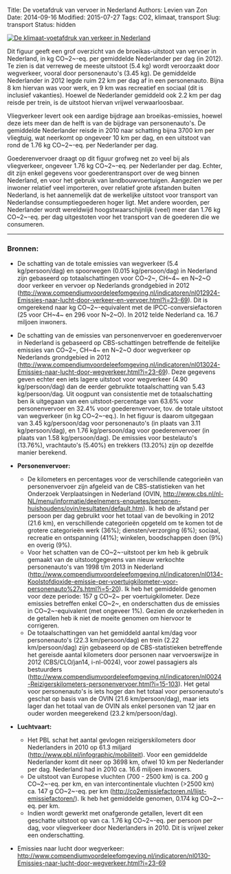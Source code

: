Title: De voetafdruk van vervoer in Nederland
Authors: Levien van Zon
Date: 2014-09-16
Modified: 2015-07-27
Tags: CO2, klimaat, transport
Slug: transport
Status: hidden

[![De klimaat-voetafdruk van verkeer in Nederland]({filename}/images/co2-voetafdruk-verkeer-nl.png)]({filename}/images/co2-voetafdruk-verkeer-nl.png)

Dit figuur geeft een grof overzicht van de broeikas-uitstoot van vervoer in Nederland, in kg CO~2~-eq. per gemiddelde Nederlander per dag (in 2012). Te zien is dat verreweg de meeste uitstoot (5.4 kg) wordt veroorzaakt door wegverkeer, vooral door personenauto's (3.45 kg). De gemiddelde Nederlander in 2012 legde ruim 22 km per dag af in een personenauto. Bijna 8 km hiervan was voor werk, en 9 km was recreatief en sociaal (dit is inclusief vakanties). Hoewel de Nederlander gemiddeld ook 2.2 km per dag reisde per trein, is de uitstoot hiervan vrijwel verwaarloosbaar. 

Vliegverkeer levert ook een aardige bijdrage aan broeikas-emissies, hoewel deze iets meer dan de helft is van de bijdrage van personenauto's. De gemiddelde Nederlander reisde in 2010 naar schatting bijna 3700 km per vliegtuig, wat neerkomt op ongeveer 10 km per dag, en een uitstoot van rond de 1.76 kg CO~2~-eq. per Nederlander per dag.

Goederenvervoer draagt op dit figuur grofweg net zo veel bij als vliegverkeer, ongeveer 1.76 kg CO~2~-eq. per Nederlander per dag. Echter, dit zijn enkel gegevens voor goederentransport over de weg binnen Nederland, en voor het gebruik van landbouwvoertuigen. Aangezien we per inwoner relatief veel importeren, over relatief grote afstanden buiten Nederland, is het aannemelijk dat de werkelijke uitstoot voor transport van Nederlandse consumptiegoederen hoger ligt. Met andere woorden, per Nederlander wordt wereldwijd hoogstwaarschijnlijk (veel) meer dan 1.76 kg CO~2~-eq. per dag uitgestoten voor het transport van de goederen die we consumeren. 

-----

### Bronnen:

   - De schatting van de totale emissies van wegverkeer (5.4 kg/persoon/dag) en spoorwegen (0.015 kg/persoon/dag) in Nederland zijn gebaseerd op totaalschattingen voor CO~2~, CH~4~ en N~2~O door verkeer en vervoer op Nederlands grondgebied in 2012 (<http://www.compendiumvoordeleefomgeving.nl/indicatoren/nl012924-Emissies-naar-lucht-door-verkeer-en-vervoer.html?i=23-69>). Dit is omgerekend naar kg CO~2~-equivalent met de IPCC-conversiefactoren (25 voor CH~4~ en 296 voor N~2~O). In 2012 telde Nederland ca. 16.7 miljoen inwoners.
   - De schatting van de emissies van personenvervoer en goederenvervoer in Nederland is gebaseerd op CBS-schattingen betreffende de feitelijke emissies van CO~2~, CH~4~ en N~2~O door wegverkeer op Nederlands grondgebied in 2012 (<http://www.compendiumvoordeleefomgeving.nl/indicatoren/nl013024-Emissies-naar-lucht-door-wegverkeer.html?i=23-69>). Deze gegevens geven echter een iets lagere uitstoot voor wegverkeer (4.90 kg/persoon/dag) dan de eerder gebruikte totaalschatting van 5.43 kg/persoon/dag. Uit oogpunt van consistentie met de totaalschatting ben ik uitgegaan van een uitstoot-percentage van 63.6% voor personenvervoer en 32.4% voor goederenvervoer, tov. de totale uitstoot van wegverkeer (in kg CO~2~-eq.). In het figuur is daarom uitgegaan van 3.45 kg/persoon/dag voor personenauto's (in plaats van 3.11 kg/persoon/dag), en 1.76 kg/persoon/dag voor goederenvervoer (in plaats van 1.58 kg/persoon/dag). De emissies voor bestelauto's (13.76%), vrachtauto's (5.40%) en trekkers (13.20%) zijn op dezelfde manier berekend.


   - **Personenvervoer:**
      - De kilometers en percentages voor de verschillende categorieën van personenvervoer zijn afgeleid van de CBS-statistieken van het Onderzoek Verplaatsingen in Nederland (OVIN, <http://www.cbs.nl/nl-NL/menu/informatie/deelnemers-enquetes/personen-huishoudens/ovin/resultaten/default.htm>). Ik heb de afstand per persoon per dag gebruikt voor het totaal van de bevolking in 2012 (21.6 km), en verschillende categorieën opgeteld om te komen tot de grotere categorieën werk (36%); diensten/verzorging (6%); sociaal, recreatie en ontspanning (41%); winkelen, boodschappen doen (9%) en overig (9%). 
      - Voor het schatten van de CO~2~-uitstoot per km heb ik gebruik gemaakt van de uitstootgegevens van nieuw verkochte personenauto's van 1998 t/m 2013 in Nederland (<http://www.compendiumvoordeleefomgeving.nl/indicatoren/nl0134-Koolstofdioxide-emissie-per-voertuigkilometer-voor-personenauto%27s.html?i=5-20>). Ik heb het gemiddelde genomen voor deze periode: 157 g CO~2~ per voertuigkilometer. Deze emissies betreffen enkel CO~2~, en onderschatten dus de emissies in CO~2~-equivalent (met ongeveer 1%). Gezien de onzekerheden in de getallen heb ik niet de moeite genomen om hiervoor te corrigeren.
      - De totaalschattingen van het gemiddeld aantal km/dag voor personenauto's (22.3 km/persoon/dag) en trein (2.22 km/persoon/dag) zijn gebaseerd op de CBS-statistieken betreffende het gereisde aantal kilometers door personen naar vervoerswijze in 2012 (CBS/CLO/jan14, i-nl-0024), voor zowel passagiers als bestuurders (<http://www.compendiumvoordeleefomgeving.nl/indicatoren/nl0024-Reizigerskilometers-personenvervoer.html?i=15-103>). Het getal voor personenauto's is iets hoger dan het totaal voor personenauto's geschat op basis van de OVIN (21.6 km/persoon/dag), maar iets lager dan het totaal van de OVIN als enkel personen van 12 jaar en ouder worden meegerekend (23.2 km/persoon/dag).

   - **Luchtvaart:** 
      - Het PBL schat het aantal gevlogen reizigerskilometers door Nederlanders in 2010 op 61.3 miljard (http://www.pbl.nl/infographic/mobiliteit). Voor een gemiddelde Nederlander komt dit neer op 3698 km, ofwel 10 km per Nederlander per dag. Nederland had in 2010 ca. 16.6 miljoen inwoners. 
      - De uitstoot van Europese vluchten (700 - 2500 km) is ca. 200 g CO~2~-eq. per km, en van intercontinentale vluchten (>2500 km) ca. 147 g CO~2~-eq. per km (<http://co2emissiefactoren.nl/lijst-emissiefactoren/>). Ik heb het gemiddelde genomen, 0.174 kg CO~2~-eq. per km.
      - Indien wordt gewerkt met onafgeronde getallen, levert dit een geschatte uitstoot op van ca. 1.76 kg CO~2~-eq. per persoon per dag, voor vliegverkeer door Nederlanders in 2010. Dit is vrijwel zeker een onderschatting.

   - Emissies naar lucht door wegverkeer: <http://www.compendiumvoordeleefomgeving.nl/indicatoren/nl0130-Emissies-naar-lucht-door-wegverkeer.html?i=23-69>

